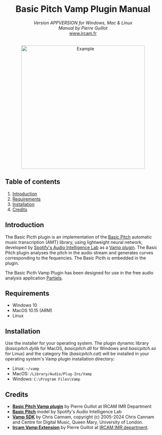 <h1 align="center">Basic Pitch Vamp Plugin Manual</h1>

<p align="center">
<i>Version APPVERSION for Windows, Mac & Linux</i><br>
<i>Manual by Pierre Guillot</i><br>
<a href="www.ircam.fr">www.ircam.fr</a><br><br>
</p>

<p align="center">
<img src="../resource/Screenshot.png" alt="Example" width="400"/>
</p>

## Table of contents

1. [Introduction](#introduction)
2. [Requirements](#system-requirements)
3. [Installation](#installation)
5. [Credits](#credits)

## Introduction

The Basic Picth plugin is an implementation of the [Basic Pitch](https://github.com/spotify/basic-pitch) automatic music transcription (AMT) library, using lightweight neural network, developed by [Spotify's Audio Intelligence Lab](https://research.atspotify.com/audio-intelligence/) as a [Vamp plugin](https://www.vamp-plugins.org/). The Basic Pitch plugin analyses the pitch in the audio stream and generates curves corresponding to the fequencies. The Basic Picth is embedded in the plugin.

The Basic Picth Vamp Plugin has been designed for use in the free audio analysis application [Partiels](https://forum.ircam.fr/projects/detail/partiels/).

## Requirements

- Windows 10
- MacOS 10.15 (ARM)
- Linux

## Installation

Use the installer for your operating system. The plugin dynamic library (*basicpitch.dylib* for MacOS, *basicpitch.dll* for Windows and *basicpitch.so* for Linux) and the category file (*basicpitch.cat*) will be installed in your operating system's Vamp plugin installation directory:
- Linux: `~/vamp`
- MacOS: `/Library/Audio/Plug-Ins/Vamp`
- Windows: `C:\Program Files\Vamp`

## Credits

- **[Basic Pitch Vamp plugin](https://www.ircam.fr/)** by Pierre Guillot at IRCAM IMR Department
- **[Basic Pitch](https://github.com/spotify/basic-pitch)** model by Spotify's Audio Intelligence Lab
- **[Vamp SDK](https://github.com/vamp-plugins/vamp-plugin-sdk)** by Chris Cannam, copyright (c) 2005-2024 Chris Cannam and Centre for Digital Music, Queen Mary, University of London.
- **[Ircam Vamp Extension](https://github.com/Ircam-Partiels/ircam-vamp-extension)** by Pierre Guillot at [IRCAM IMR department](https://www.ircam.fr/).  

